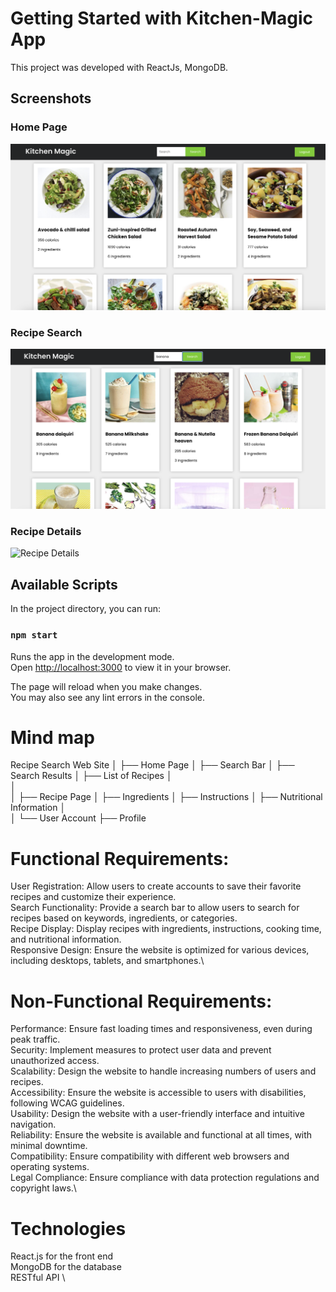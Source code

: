 # Getting Started with Kitchen-Magic App

This project was developed with ReactJs, MongoDB.

## Screenshots

### Home Page
![Home Page](https://github.com/Dilipjp/recipe/blob/main/screenshots/Screenshot%202024-03-26%20at%2020.17.12.png)

### Recipe Search
![Recipe Search](https://github.com/Dilipjp/recipe/blob/main/screenshots/Screenshot%202024-03-26%20at%2020.17.31.png)

### Recipe Details
![Recipe Details](screenshots/recipe_details.png)

## Available Scripts

In the project directory, you can run:

### `npm start`

Runs the app in the development mode.\
Open [http://localhost:3000](http://localhost:3000) to view it in your browser.

The page will reload when you make changes.\
You may also see any lint errors in the console.

# Mind map

Recipe Search Web Site
│
├── Home Page
│ ├── Search Bar
│
├── Search Results
│ ├── List of Recipes
│  
│  
│
├── Recipe Page
│ ├── Ingredients
│ ├── Instructions
│ ├── Nutritional Information
│  
│
└── User Account
├── Profile

# Functional Requirements:

User Registration: Allow users to create accounts to save their favorite recipes and customize their experience.\
Search Functionality: Provide a search bar to allow users to search for recipes based on keywords, ingredients, or categories.\
Recipe Display: Display recipes with ingredients, instructions, cooking time, and nutritional information.\
Responsive Design: Ensure the website is optimized for various devices, including desktops, tablets, and smartphones.\

# Non-Functional Requirements:

Performance: Ensure fast loading times and responsiveness, even during peak traffic.\
Security: Implement measures to protect user data and prevent unauthorized access.\
Scalability: Design the website to handle increasing numbers of users and recipes.\
Accessibility: Ensure the website is accessible to users with disabilities, following WCAG guidelines.\
Usability: Design the website with a user-friendly interface and intuitive navigation.\
Reliability: Ensure the website is available and functional at all times, with minimal downtime.\
Compatibility: Ensure compatibility with different web browsers and operating systems.\
Legal Compliance: Ensure compliance with data protection regulations and copyright laws.\

# Technologies

React.js for the front end \
MongoDB for the database \
RESTful API \
